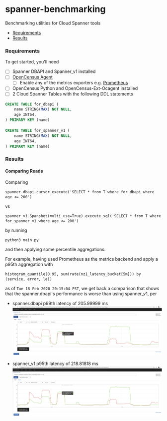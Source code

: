 # spanner-benchmarking
Benchmarking utilities for Cloud Spanner tools

- [Requirements](#requirements)
- [Results](#results)

### Requirements

To get started, you'll need

- [ ] Spanner DBAPI and Spanner_v1 installed
- [ ] [OpenCensus Agent](https://opencensus.io/agent)
    - [ ] Enable any of the metrics exporters e.g. [Prometheus](https://opencensus.io/service/exporters/prometheus/)
- [ ] OpenCensus Python and OpenCensus-Ext-Ocagent installed
- [ ] 2 Cloud Spanner Tables with the following DDL statements
```sql
CREATE TABLE for_dbapi (
    name STRING(MAX) NOT NULL,
    age INT64,
) PRIMARY KEY (name)

CREATE TABLE for_spanner_v1 (
    name STRING(MAX) NOT NULL,
    age INT64,
) PRIMARY KEY (name)
```

### Results

#### Comparing Reads

Comparing

    spanner.dbapi.cursor.execute('SELECT * from T where for_dbapi where age <= 200')

vs

    spanner_v1.Spanshot(multi_use=True).execute_sql('SELECT * from T where for_spanner_v1 where age <= 200')

by running

```shell
python3 main.py
```

and then applying some percentile aggregations:

For example, having used Prometheus as the metrics backend and apply a p95th aggregation with 
```shell
histogram_quantile(0.95, sum(rate(nz1_latency_bucket[5m])) by (service, error, le))
```

as of `Tue 18 Feb 2020 20:15:04 PST`, we get back a comparison that shows that the spanner.dbapi's
performance is worse than using spanner_v1, per

* spanner.dbapi p99th latency of 205.99999 ms
![](./assets/spanner-dbapi-p99th-SELECT.png)

* spanner_v1 p95th latency of 218.81818 ms
![](./assets/spanner-v1-p99th-SELECT.png)

